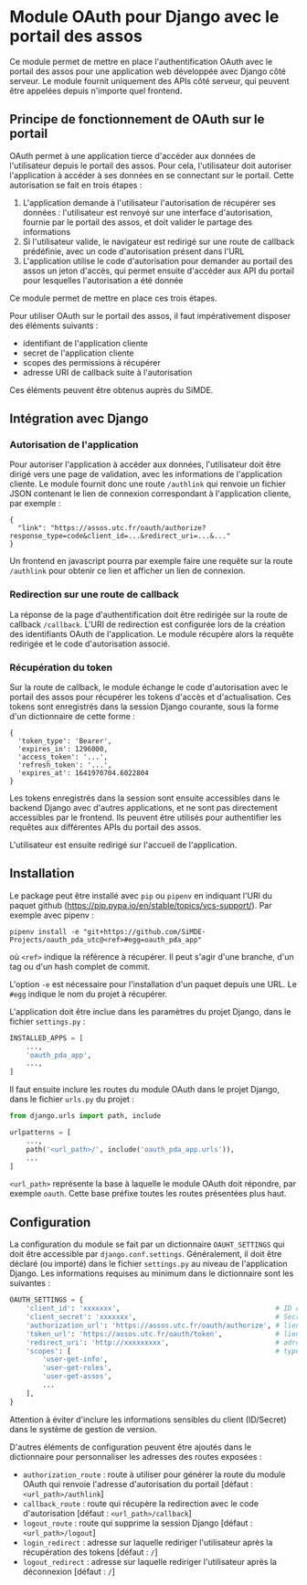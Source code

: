 # Module OAuth pour Django avec le portail des assos

Ce module permet de mettre en place l'authentification OAuth avec le portail des assos pour une application web
développée avec Django côté serveur. Le module fournit uniquement des APIs côté serveur, qui peuvent être appelées
depuis n'importe quel frontend.

## Principe de fonctionnement de OAuth sur le portail

OAuth permet à une application tierce d'accéder aux données de l'utilisateur depuis le portail des assos. Pour cela,
l'utilisateur doit autoriser l'application à accéder à ses données en se connectant sur le portail. Cette autorisation
se fait en trois étapes :

1. L'application demande à l'utilisateur l'autorisation de récupérer ses données : l'utilisateur est renvoyé sur une
   interface d'autorisation, fournie par le portail des assos, et doit valider le partage des informations
2. Si l'utilisateur valide, le navigateur est redirigé sur une route de callback prédéfinie, avec un code d'autorisation
   présent dans l'URL
3. L'application utilise le code d'autorisation pour demander au portail des assos un jeton d'accès, qui permet ensuite
   d'accéder aux API du portail pour lesquelles l'autorisation a été donnée

Ce module permet de mettre en place ces trois étapes.

Pour utiliser OAuth sur le portail des assos, il faut impérativement disposer des éléments suivants :

- identifiant de l'application cliente
- secret de l'application cliente
- scopes des permissions à récupérer
- adresse URI de callback suite à l'autorisation

Ces éléments peuvent être obtenus auprès du SiMDE.

## Intégration avec Django

### Autorisation de l'application

Pour autoriser l'application à accéder aux données, l'utilisateur doit être dirigé vers une page de validation, avec les
informations de l'application cliente. Le module fournit donc une route `/authlink` qui renvoie un fichier JSON
contenant le lien de connexion correspondant à l'application cliente, par exemple :

```
{
  "link": "https://assos.utc.fr/oauth/authorize?response_type=code&client_id=...&redirect_uri=...&..."
}
```

Un frontend en javascript pourra par exemple faire une requête sur la route `/authlink` pour obtenir ce lien et afficher
un lien de connexion.

### Redirection sur une route de callback

La réponse de la page d'authentification doit être redirigée sur la route de callback `/callback`. L'URI de redirection
est configurée lors de la création des identifiants OAuth de l'application. Le module récupère alors la requête
redirigée et le code d'autorisation associé.

### Récupération du token

Sur la route de callback, le module échange le code d'autorisation avec le portail des assos pour récupérer les tokens
d'accès et d'actualisation. Ces tokens sont enregistrés dans la session Django courante, sous la forme d'un dictionnaire
de cette forme :

```
{
  'token_type': 'Bearer',
  'expires_in': 1296000,
  'access_token': '...',
  'refresh_token': '...',
  'expires_at': 1641970704.6022804
}
```

Les tokens enregistrés dans la session sont ensuite accessibles dans le backend Django avec d'autres applications, et ne
sont pas directement accessibles par le frontend. Ils peuvent être utilisés pour authentifier les requêtes aux
différentes APIs du portail des assos.

L'utilisateur est ensuite redirigé sur l'accueil de l'application.

## Installation

Le package peut être installé avec `pip` ou `pipenv` en indiquant l'URl du paquet
github (https://pip.pypa.io/en/stable/topics/vcs-support/). Par exemple avec pipenv :

```shell
pipenv install -e "git+https://github.com/SiMDE-Projects/oauth_pda_utc@<ref>#egg=oauth_pda_app"
```

où `<ref>` indique la référence à récupérer. Il peut s'agir d'une branche, d'un tag ou d'un hash complet de commit.

L'option `-e` est nécessaire pour l'installation d'un paquet depuis une URL. Le `#egg` indique le nom du projet à
récupérer.

L'application doit être inclue dans les paramètres du projet Django, dans le fichier `settings.py` :

```python
INSTALLED_APPS = [
    ...,
    'oauth_pda_app',
    ...,
]
```

Il faut ensuite inclure les routes du module OAuth dans le projet Django, dans le fichier `urls.py` du projet :

```python
from django.urls import path, include

urlpatterns = [
    ...,
    path('<url_path>/', include('oauth_pda_app.urls')),
    ...
]
```

`<url_path>` représente la base à laquelle le module OAuth doit répondre, par exemple `oauth`. Cette base préfixe toutes
les routes présentées plus haut.

## Configuration

La configuration du module se fait par un dictionnaire `OAUHT_SETTINGS` qui doit être accessible
par `django.conf.settings`. Généralement, il doit être déclaré (ou importé) dans le fichier `settings.py` au niveau de
l'application Django. Les informations requises au minimum dans le dictionnaire sont les suivantes :

```python
OAUTH_SETTINGS = {
    'client_id': 'xxxxxxx',                                      # ID du client OAuth
    'client_secret': 'xxxxxxx',                                  # Secret du client OAuth
    'authorization_url': 'https://assos.utc.fr/oauth/authorize', # lien d'autorisation OAuth sur le PDA
    'token_url': 'https://assos.utc.fr/oauth/token',             # lien de récupération des tokens sur le PDA
    'redirect_uri': 'http://xxxxxxxxx',                          # adresse de callback
    'scopes': [                                                  # types des données à récupérer
        'user-get-info',
        'user-get-roles',
        'user-get-assos',
        ...
    ],
}
```

Attention à éviter d'inclure les informations sensibles du client (ID/Secret) dans le système de gestion de version.

D'autres éléments de configuration peuvent être ajoutés dans le dictionnaire pour personnaliser les adresses des routes
exposées :

- `authorization_route` : route à utiliser pour générer la route du module OAuth qui renvoie l'adresse d'autorisation du
  portail [défaut : `<url_path>/authlink`]
- `callback_route` : route qui récupère la redirection avec le code d'autorisation [défaut : `<url_path>/callback`]
- `logout_route` : route qui supprime la session Django [défaut : `<url_path>/logout`]
- `login_redirect` : adresse sur laquelle rediriger l'utilisateur après la récupération des tokens [défaut : `/`]
- `logout_redirect` : adresse sur laquelle rediriger l'utilisateur après la déconnexion [défaut : `/`]

